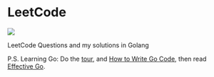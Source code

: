 # LeetCode
![](https://img.shields.io/badge/status-in_development-green.svg)

LeetCode Questions and my solutions in Golang

P.S. Learning Go: Do the [tour](https://tour.golang.org/), and [How to Write Go Code](https://golang.org/doc/code.html), then read [Effective Go](https://golang.org/doc/effective_go.html).
